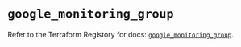 # `google_monitoring_group`

Refer to the Terraform Registory for docs: [`google_monitoring_group`](https://registry.terraform.io/providers/hashicorp/google-beta/5.11.0/docs/resources/google_monitoring_group).
